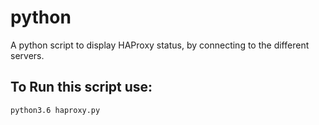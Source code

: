 # python

A python script to display HAProxy status, by connecting to the different servers.

## To Run this script use: 
```python3.6 haproxy.py```
